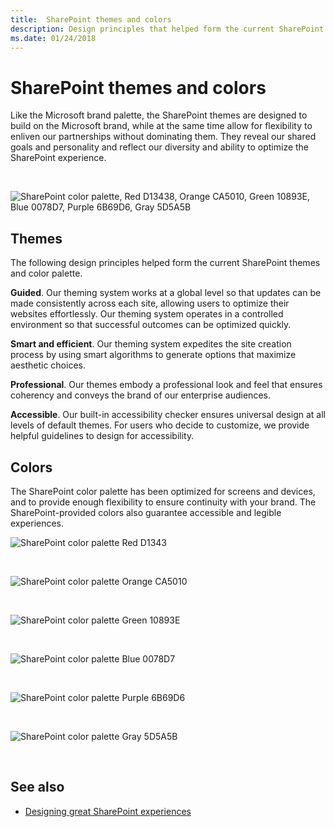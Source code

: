 ```yaml
---
title:  SharePoint themes and colors
description: Design principles that helped form the current SharePoint themes and color palette.
ms.date: 01/24/2018
---
```


# SharePoint themes and colors

Like the Microsoft brand palette, the SharePoint themes are designed to build on the Microsoft brand, while at the same time allow for flexibility to enliven our partnerships without dominating them. They reveal our shared goals and personality and reflect our diversity and ability to optimize the SharePoint experience.

<br/>

![SharePoint color palette, Red D13438, Orange CA5010, Green 10893E, Blue 0078D7, Purple 6B69D6, Gray 5D5A5B ](../images/design-theme-colors.png)

## Themes

The following design principles helped form the current SharePoint themes and color palette.

**Guided**. Our theming system works at a global level so that updates can be made consistently across each site, allowing users to optimize their websites effortlessly. Our theming system operates in a controlled environment so that successful outcomes can be optimized quickly.

**Smart and efficient**. Our theming system expedites the site creation process by using smart algorithms to generate options that maximize aesthetic choices.

**Professional**. Our themes embody a professional look and feel that ensures coherency and conveys the brand of our enterprise audiences.

**Accessible**. Our built-in accessibility checker ensures universal design at all levels of default themes. For users who decide to customize, we provide helpful guidelines to design for accessibility.

## Colors

The SharePoint color palette has been optimized for screens and devices, and to provide enough flexibility to ensure continuity with your brand. The SharePoint-provided colors also guarantee accessible and legible experiences.

![SharePoint color palette Red D1343](../images/themes-colors-red-theme.png)

<br/>

![SharePoint color palette Orange CA5010](../images/themes-colors-orange-theme.png)

<br/>

![SharePoint color palette Green 10893E](../images/themes-colors-green-theme.png)

<br/>

![SharePoint color palette Blue 0078D7](../images/themes-colors-blue-theme.png)

<br/>

![SharePoint color palette Purple 6B69D6](../images/themes-colors-purple-theme.png)

<br/>

![SharePoint color palette Gray 5D5A5B](../images/themes-colors-gray-theme.png)

<br/>

## See also

- [Designing great SharePoint experiences](design-guidance-overview.md)

